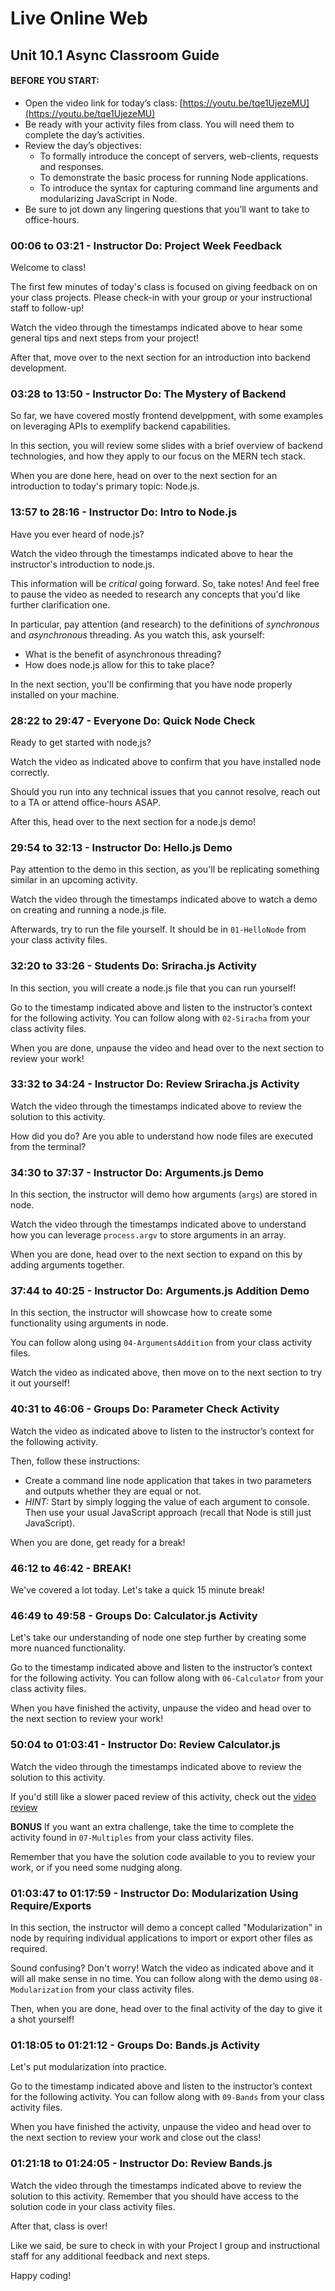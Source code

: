 # Live Online Web

## Unit 10.1 Async Classroom Guide

#### BEFORE YOU START:

 - Open the video link for today’s class: [https://youtu.be/tqe1UjezeMU](https://youtu.be/tqe1UjezeMU)
 - Be ready with your activity files from class. You will need them to complete the day’s activities.
 - Review the day’s objectives:
    -  To formally introduce the concept of servers, web-clients, requests and responses.
    - To demonstrate the basic process for running Node applications.
    - To introduce the syntax for capturing command line arguments and modularizing JavaScript in Node.
 - Be sure to jot down any lingering questions that you’ll want to take to office-hours.

### 00:06 to 03:21 - Instructor Do: Project Week Feedback 

Welcome to class!

The first few minutes of today's class is focused on giving feedback on on your class projects. Please check-in with your group or your instructional staff to follow-up!

Watch the video through the timestamps indicated above to hear some general tips and next steps from your project!

After that, move over to the next section for an introduction into backend development.

### 03:28 to 13:50 - Instructor Do: The Mystery of Backend

So far, we have covered mostly frontend develppment, with some examples on leveraging APIs to exemplify backend capabilities.

In this section, you will review some slides with a  brief overview of backend technologies, and how they apply to our focus on the MERN tech stack.

When you are done here, head on over to the next section for an introduction to today's primary topic: Node.js.

### 13:57 to 28:16 - Instructor Do: Intro to Node.js

Have you ever heard of node.js?

Watch the video through the timestamps indicated above to hear the instructor's introduction to node.js.

This information will be _critical_ going forward. So, take notes! And feel free to pause the video as needed to research any concepts that you'd like further clarification one.

In particular, pay attention (and research) to the definitions of _synchronous_ and _asynchronous_ threading. As you watch this, ask yourself:
  - What is the benefit of asynchronous threading?
  - How does node.js allow for this to take place?

In the next section, you'll be confirming that you have node properly installed on your machine.

### 28:22 to 29:47 - Everyone Do: Quick Node Check

Ready to get started with node,js?

Watch the video as indicated above to confirm that you have installed node correctly. 

Should you run into any technical issues that you cannot resolve, reach out to a TA or attend office-hours ASAP.

After this, head over to the next section for a node.js demo!

### 29:54 to 32:13 - Instructor Do: Hello.js Demo

Pay attention to the demo in this section, as you'll be replicating something similar in an upcoming activity.

Watch the video through the timestamps indicated above to watch a demo on creating and running a node.js file.

Afterwards, try to run the file yourself. It should be in `01-HelloNode` from your class activity files.

### 32:20 to 33:26 - Students Do: Sriracha.js Activity

In this section, you will create a node.js file that you can run yourself!

Go to the timestamp indicated above and listen to the instructor’s context for the following activity. You can follow along with `02-Siracha` from your class activity files.

When you are done, unpause the video and head over to the next section to review your work!

### 33:32 to 34:24 - Instructor Do: Review Sriracha.js Activity

Watch the video through the timestamps indicated above to review the solution to this activity.

How did you do? Are you able to understand how node files are executed from the terminal?

### 34:30 to 37:37 - Instructor Do: Arguments.js Demo

In this section, the instructor will demo how arguments (`args`) are stored in node.

Watch the video through the timestamps indicated above to understand how you can leverage `process.argv` to store arguments in an array.

When you are done, head over to the next section to expand on this by adding arguments together.

### 37:44 to 40:25 - Instructor Do: Arguments.js Addition Demo

In this section, the instructor will showcase how to create some functionality using arguments in node.

You can follow along using `04-ArgumentsAddition` from your class activity files.

Watch the video as indicated above, then move on to the next section to try it out yourself!

### 40:31 to 46:06 - Groups Do: Parameter Check Activity

Watch the video as indicated above to listen to the instructor’s context for the following activity.

Then, follow these instructions:
- Create a command line node application that takes in two parameters and outputs whether they are equal or not.
- _HINT:_ Start by simply logging the value of each argument to console. Then use your usual JavaScript approach (recall that Node is still just JavaScript).

When you are done, get ready for a break!

### 46:12 to 46:42 - BREAK!

We've covered a lot today. Let's take a quick 15 minute break!

### 46:49 to 49:58 - Groups Do: Calculator.js Activity 

Let's take our understanding of node one step further by creating some more nuanced functionality.

Go to the timestamp indicated above and listen to the instructor’s context for the following activity. You can follow along with `06-Calculator` from your class activity files.

When you have finished the activity, unpause the video and head over to the next section to review your work!
 
### 50:04 to 01:03:41 - Instructor Do: Review Calculator.js

Watch the video through the timestamps indicated above to review the solution to this activity.

If you'd still like a slower paced review of this activity, check out the [video review](https://www.youtube.com/watch?v=JH28RCouqfw )

**BONUS**
If you want an extra challenge, take the time to complete the activity found in `07-Multiples` from your class activity files.

Remember that you have the solution code available to you to review your work, or if you need some nudging along.

### 01:03:47 to 01:17:59 -  Instructor Do: Modularization Using Require/Exports

In this section, the instructor will demo a concept called "Modularization" in node by requiring individual applications to import or export other files as required.

Sound confusing? Don't worry! Watch the video as indicated above and it will all make sense in no time. You can follow along with the demo using `08-Modularization` from your class activity files.

Then, when you are done, head over to the final activity of the day to give it a shot yourself!

### 01:18:05 to 01:21:12 - Groups Do: Bands.js Activity

Let's put modularization into practice.

Go to the timestamp indicated above and listen to the instructor’s context for the following activity. You can follow along with `09-Bands` from your class activity files.

When you have finished the activity, unpause the video and head over to the next section to review your work and close out the class!

### 01:21:18 to 01:24:05 - Instructor Do: Review Bands.js

Watch the video through the timestamps indicated above to review the solution to this activity. Remember that you should have access to the solution code in your class activity files.

After that, class is over!

Like we said, be sure to check in with your Project I group and instructional staff for any additional feedback and next steps.

Happy coding!
